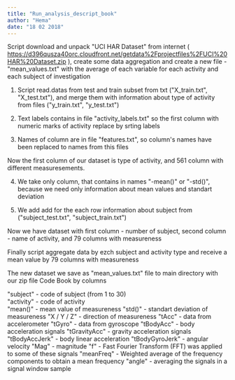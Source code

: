 ```yaml
---
title: "Run_analysis_descript_book"
author: "Hema"
date: "18 02 2018"
---
```


Script download and unpack  "UCI HAR Dataset" from internet ( https://d396qusza40orc.cloudfront.net/getdata%2Fprojectfiles%2FUCI%20HAR%20Dataset.zip ), create some data aggregation and create a new file  - "mean_values.txt" with the average of each variable for each activity and each subject of investigation  



1. Script read.datas from test and train subset from txt ("X_train.txt", "X_test.txt"), and merge them with information about type of activity from files ("y_train.txt", "y_test.txt")

2. Text labels contains in file "activity_labels.txt" so the first column with numeric marks of activity replace by srting labels

3. Names of column are in file "features.txt", so column's names have been replaced to names from this files

Now the first column of our dataset is type of activity, and 561 column with different measuresements. 

4. We take only column, that contains in names "-mean()" or "-std()", because we need only information about mean values and standart deviation

5. We add add for the each row information about subject from ("subject_test.txt", "subject_train.txt")

Now we have dataset with first column - number of subject, second column - name of activity, and 79 columns with measureness

Finally script aggregate data by ezch subject and activity type and receive a mean value by 79 columns with measureness

The new dataset we save as "mean_values.txt" file to main directory with our zip file Code Book by columns

"subject" - code of subject (from 1 to 30)                         
"activity" - code of activity   
"mean()" - mean value of measureness
"std()" - standart deviation of measureness
"X / Y / Z" - direction of measureness
"tAcc" - data from accelerometer
"tGyro" - data from gyroscope
"tBodyAcc" - body acceleration signals
"tGravityAcc" - gravity acceleration signals
"tBodyAccJerk" - body linear acceleration
"tBodyGyroJerk" - angular velocity
"Mag" - magnitude
"f" - Fast Fourier Transform (FFT) was applied to some of these signals
"meanFreq" - Weighted average of the frequency components to obtain a mean frequency
"angle" - averaging the signals in a signal window sample
